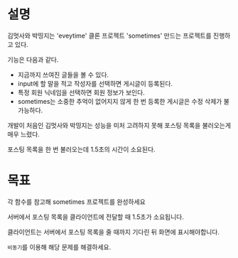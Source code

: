 # 설명

김멋사와 박띵지는 'eveytime' 클론 프로젝트 'sometimes' 만드는 프로젝트를 진행하고 있다.

기능은 다음과 같다.

- 지금까지 쓰여진 글들을 볼 수 있다.
- input에 할 말을 적고 작성자를 선택하면 게시글이 등록된다.
- 특정 회원 닉네임을 선택하면 회원 정보가 보인다.
- sometimes는 소중한 추억이 없어지지 않게 한 번 등록한 게시글은 수정 삭제가 불가능하다.

개발이 처음인 김멋사와 박띵지는 성능을 미처 고려하지 못해 포스팅 목록을 불러오는게 매우 느렸다.

포스팅 목록을 한 번 불러오는데 1.5초의 시간이 소요된다.

# 목표

각 함수를 참고해 sometimes 프로젝트를 완성하세요

서버에서 포스팅 목록을 클라이언트에 전달할 때 1.5초가 소요됩니다.

클라이언트는 서버에서 포스팅 목록을 줄 때까지 기다린 뒤 화면에 표시해야합니다.

`비동기`를 이용해 해당 문제를 해결하세요.
